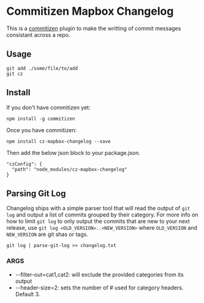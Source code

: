 # Commitizen Mapbox Changelog

This is a [commitizen](http://commitizen.github.io/cz-cli/) plugin to make the writting of commit messages consistant across a repo.

## Usage

```
git add ./some/file/to/add
git cz
```

## Install

If you don't have commitizen yet:

```
npm install -g commitizen
```

Once you have commitizen:

```
npm install cz-mapbox-changelog --save
```

Then add the below json block to your package.json.

```
"czConfig": {
  "path": "node_modules/cz-mapbox-changelog"
}
```

## Parsing Git Log

Changelog ships with a simple parser tool that will read the output of `git log` and output a list of commits grouped by their category. For more info on how to limit `git log` to only output the commits that are new to your next release, use `git log <OLD_VERSION>..<NEW_VERSION>` where `OLD_VERSION` and `NEW_VERSION` are git shas or tags.

`git log | parse-git-log >> changelog.txt`

### ARGS

* --filter-out=cat1,cat2: will exclude the provided categories from its output
* --header-size=2: sets the number of # used for category headers. Default 3.

